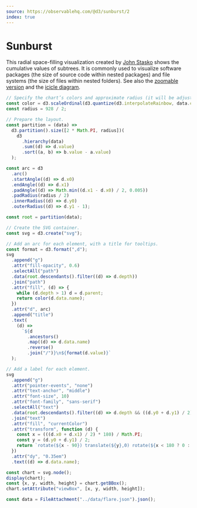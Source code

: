 ```yaml
---
source: https://observablehq.com/@d3/sunburst/2
index: true
---
```


# Sunburst

This radial space-filling visualization created by [John Stasko](https://www.cc.gatech.edu/gvu/ii/sunburst/) shows the cumulative values of subtrees. It is commonly used to visualize software packages (the size of source code within nested packages) and file systems (the size of files within nested folders). See also the [zoomable version](./zoomable-sunburst) and the [icicle diagram](./icicle).

```js echo
// Specify the chart’s colors and approximate radius (it will be adjusted at the end).
const color = d3.scaleOrdinal(d3.quantize(d3.interpolateRainbow, data.children.length + 1));
const radius = 928 / 2;

// Prepare the layout.
const partition = (data) =>
  d3.partition().size([2 * Math.PI, radius])(
    d3
      .hierarchy(data)
      .sum((d) => d.value)
      .sort((a, b) => b.value - a.value)
  );

const arc = d3
  .arc()
  .startAngle((d) => d.x0)
  .endAngle((d) => d.x1)
  .padAngle((d) => Math.min((d.x1 - d.x0) / 2, 0.005))
  .padRadius(radius / 2)
  .innerRadius((d) => d.y0)
  .outerRadius((d) => d.y1 - 1);

const root = partition(data);

// Create the SVG container.
const svg = d3.create("svg");

// Add an arc for each element, with a title for tooltips.
const format = d3.format(",d");
svg
  .append("g")
  .attr("fill-opacity", 0.6)
  .selectAll("path")
  .data(root.descendants().filter((d) => d.depth))
  .join("path")
  .attr("fill", (d) => {
    while (d.depth > 1) d = d.parent;
    return color(d.data.name);
  })
  .attr("d", arc)
  .append("title")
  .text(
    (d) =>
      `${d
        .ancestors()
        .map((d) => d.data.name)
        .reverse()
        .join("/")}\n${format(d.value)}`
  );

// Add a label for each element.
svg
  .append("g")
  .attr("pointer-events", "none")
  .attr("text-anchor", "middle")
  .attr("font-size", 10)
  .attr("font-family", "sans-serif")
  .selectAll("text")
  .data(root.descendants().filter((d) => d.depth && ((d.y0 + d.y1) / 2) * (d.x1 - d.x0) > 10))
  .join("text")
  .attr("fill", "currentColor")
  .attr("transform", function (d) {
    const x = (((d.x0 + d.x1) / 2) * 180) / Math.PI;
    const y = (d.y0 + d.y1) / 2;
    return `rotate(${x - 90}) translate(${y},0) rotate(${x < 180 ? 0 : 180})`;
  })
  .attr("dy", "0.35em")
  .text((d) => d.data.name);

const chart = svg.node();
display(chart);
const {x, y, width, height} = chart.getBBox();
chart.setAttribute("viewBox", [x, y, width, height]);
```

```js echo
const data = FileAttachment("../data/flare.json").json();
```
